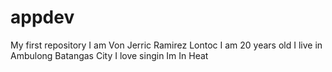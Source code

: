 # appdev
My first repository
I am Von Jerric Ramirez Lontoc
I am 20 years old
I live in Ambulong Batangas City
I love singin
Im In Heat